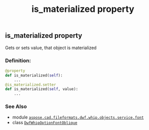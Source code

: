 ﻿---
title: is_materialized property
second_title: Aspose.CAD for Python via .NET API References
description: 
type: docs
weight: 30
url: /python-net/aspose.cad.fileformats.dwf.whip.objects.service.font/dwfwhipoptionfontoblique/is_materialized/
is_root: false
---

## is_materialized property


Gets or sets value, that object is materialized
### Definition:
```python
@property
def is_materialized(self):
    ...
@is_materialized.setter
def is_materialized(self, value):
    ...
```

### See Also
* module [`aspose.cad.fileformats.dwf.whip.objects.service.font`](../../)
* class [`DwfWhipOptionFontOblique`](/cad/python-net/aspose.cad.fileformats.dwf.whip.objects.service.font/dwfwhipoptionfontoblique)
